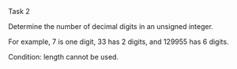 Task 2

Determine the number of decimal digits in an unsigned integer.

For example, 7 is one digit, 33 has 2 digits, and 129955 has 6 digits.

Condition: length cannot be used.
